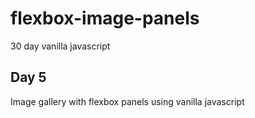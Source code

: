 # flexbox-image-panels

30 day vanilla javascript

## Day 5

Image gallery with flexbox panels using vanilla javascript
